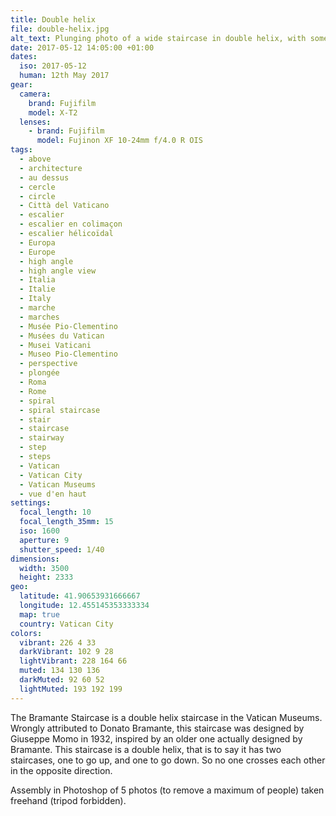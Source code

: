 ```yaml
---
title: Double helix
file: double-helix.jpg
alt_text: Plunging photo of a wide staircase in double helix, with some people
date: 2017-05-12 14:05:00 +01:00
dates:
  iso: 2017-05-12
  human: 12th May 2017
gear:
  camera:
    brand: Fujifilm
    model: X-T2
  lenses:
    - brand: Fujifilm
      model: Fujinon XF 10-24mm f/4.0 R OIS
tags:
  - above
  - architecture
  - au dessus
  - cercle
  - circle
  - Città del Vaticano
  - escalier
  - escalier en colimaçon
  - escalier hélicoïdal
  - Europa
  - Europe
  - high angle
  - high angle view
  - Italia
  - Italie
  - Italy
  - marche
  - marches
  - Musée Pio-Clementino
  - Musées du Vatican
  - Musei Vaticani
  - Museo Pio-Clementino
  - perspective
  - plongée
  - Roma
  - Rome
  - spiral
  - spiral staircase
  - stair
  - staircase
  - stairway
  - step
  - steps
  - Vatican
  - Vatican City
  - Vatican Museums
  - vue d'en haut
settings:
  focal_length: 10
  focal_length_35mm: 15
  iso: 1600
  aperture: 9
  shutter_speed: 1/40
dimensions:
  width: 3500
  height: 2333
geo:
  latitude: 41.90653931666667
  longitude: 12.455145353333334
  map: true
  country: Vatican City
colors:
  vibrant: 226 4 33
  darkVibrant: 102 9 28
  lightVibrant: 228 164 66
  muted: 134 130 136
  darkMuted: 92 60 52
  lightMuted: 193 192 199
---
```


The Bramante Staircase is a double helix staircase in the Vatican Museums. Wrongly attributed to Donato Bramante, this staircase was designed by Giuseppe Momo in 1932, inspired by an older one actually designed by Bramante. This staircase is a double helix, that is to say it has two staircases, one to go up, and one to go down. So no one crosses each other in the opposite direction.

Assembly in Photoshop of 5 photos (to remove a maximum of people) taken freehand (tripod forbidden).
